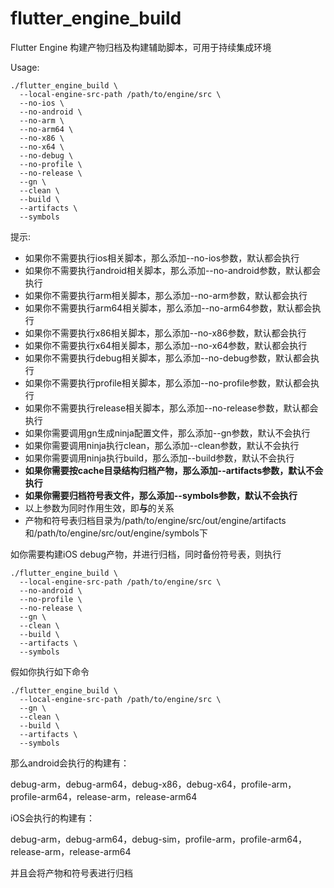 # flutter_engine_build

Flutter Engine 构建产物归档及构建辅助脚本，可用于持续集成环境

Usage:

```
./flutter_engine_build \
  --local-engine-src-path /path/to/engine/src \
  --no-ios \
  --no-android \
  --no-arm \
  --no-arm64 \
  --no-x86 \
  --no-x64 \ 
  --no-debug \
  --no-profile \
  --no-release \
  --gn \
  --clean \
  --build \
  --artifacts \
  --symbols
```


提示:
 - 如果你不需要执行ios相关脚本，那么添加--no-ios参数，默认都会执行
 - 如果你不需要执行android相关脚本，那么添加--no-android参数，默认都会执行
 - 如果你不需要执行arm相关脚本，那么添加--no-arm参数，默认都会执行
 - 如果你不需要执行arm64相关脚本，那么添加--no-arm64参数，默认都会执行
 - 如果你不需要执行x86相关脚本，那么添加--no-x86参数，默认都会执行
 - 如果你不需要执行x64相关脚本，那么添加--no-x64参数，默认都会执行
 - 如果你不需要执行debug相关脚本，那么添加--no-debug参数，默认都会执行
 - 如果你不需要执行profile相关脚本，那么添加--no-profile参数，默认都会执行
 - 如果你不需要执行release相关脚本，那么添加--no-release参数，默认都会执行
 - 如果你需要调用gn生成ninja配置文件，那么添加--gn参数，默认不会执行
 - 如果你需要调用ninja执行clean，那么添加--clean参数，默认不会执行
 - 如果你需要调用ninja执行build，那么添加--build参数，默认不会执行
 - **如果你需要按cache目录结构归档产物，那么添加--artifacts参数，默认不会执行**
 - **如果你需要归档符号表文件，那么添加--symbols参数，默认不会执行**
 - 以上参数为同时作用生效，即**与**的关系
 - 产物和符号表归档目录为/path/to/engine/src/out/engine/artifacts和/path/to/engine/src/out/engine/symbols下
 
如你需要构建iOS debug产物，并进行归档，同时备份符号表，则执行

```
./flutter_engine_build \
  --local-engine-src-path /path/to/engine/src \
  --no-android \
  --no-profile \
  --no-release \
  --gn \
  --clean \
  --build \
  --artifacts \
  --symbols
```

假如你执行如下命令

```
./flutter_engine_build \
  --local-engine-src-path /path/to/engine/src \
  --gn \
  --clean \
  --build \
  --artifacts \
  --symbols
```

那么android会执行的构建有：

debug-arm，debug-arm64，debug-x86，debug-x64，profile-arm，profile-arm64，release-arm，release-arm64

iOS会执行的构建有：

debug-arm，debug-arm64，debug-sim，profile-arm，profile-arm64，release-arm，release-arm64

并且会将产物和符号表进行归档
